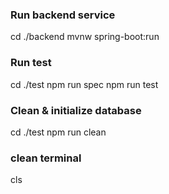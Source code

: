 ### Run backend service
cd ./backend
mvnw spring-boot:run

### Run test
cd ./test
npm run spec
npm run test

### Clean & initialize database
cd ./test
npm run clean

### clean terminal
cls